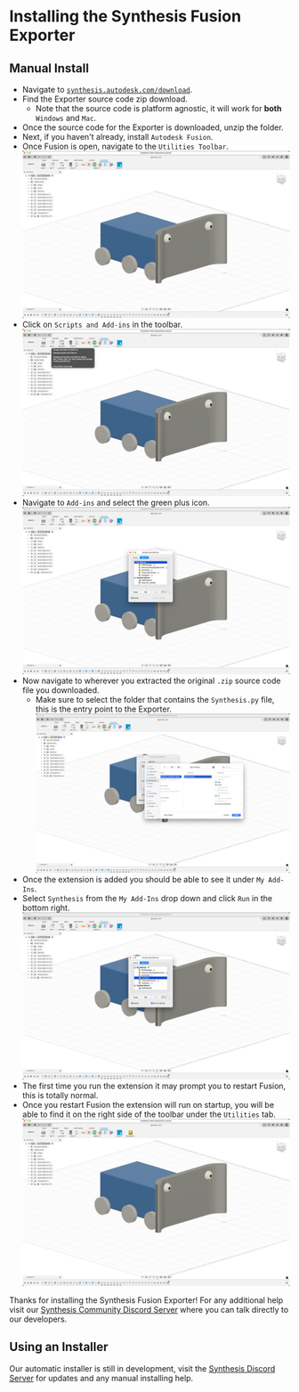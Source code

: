# Installing the Synthesis Fusion Exporter

## Manual Install

- Navigate to [`synthesis.autodesk.com/download`](https://synthesis.autodesk.com/download.html).
- Find the Exporter source code zip download.
  - Note that the source code is platform agnostic, it will work for **both** `Windows` and `Mac`.
- Once the source code for the Exporter is downloaded, unzip the folder.
- Next, if you haven't already, install `Autodesk Fusion`.
- Once Fusion is open, navigate to the `Utilities Toolbar`.
![image_caption](../tutorials/img/fusion/fusion-empty.png)
- Click on `Scripts and Add-ins` in the toolbar.
![image_caption](../tutorials/img/fusion/fusion-addins-highlight.png)
- Navigate to `Add-ins` and select the green plus icon.
![image_caption](../tutorials/img/fusion/fusion-addins-panel.png)
- Now navigate to wherever you extracted the original `.zip` source code file you downloaded.
  - Make sure to select the folder that contains the `Synthesis.py` file, this is the entry point to the Exporter.
![image_caption](../tutorials/img/fusion/fusion-add-addin.png)
- Once the extension is added you should be able to see it under `My Add-Ins`.
- Select `Synthesis` from the `My Add-Ins` drop down and click `Run` in the bottom right.
![image_caption](../tutorials/img/fusion/fusion-addin-synthesis.png)
- The first time you run the extension it may prompt you to restart Fusion, this is totally normal.
- Once you restart Fusion the extension will run on startup, you will be able to find it on the right side of the toolbar
under the `Utilities` tab.
![image_caption](../tutorials/img/fusion/fusion-utilities-with-synthesis.png)

Thanks for installing the Synthesis Fusion Exporter! For any additional help visit our [Synthesis Community Discord Server](https://www.discord.gg/hHcF9AVgZA) where you can talk directly to our developers.

## Using an Installer

Our automatic installer is still in development, visit the [Synthesis Discord Server](https://www.discord.gg/hHcF9AVgZA) for updates and any manual installing help.
